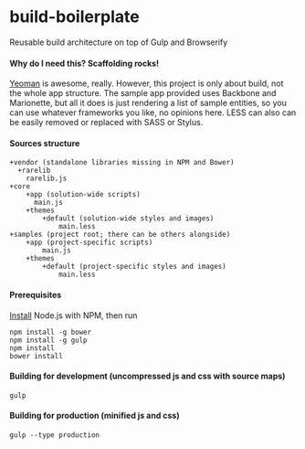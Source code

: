 build-boilerplate
=================
Reusable build architecture on top of Gulp and Browserify

#### Why do I need this? Scaffolding rocks!

[Yeoman](http://yeoman.io/) is awesome, really. However, this project is only about build, not the whole app structure. The sample app provided uses Backbone and Marionette, but all it does is just rendering a list of sample entities, so you can use whatever frameworks you like, no opinions here. LESS can also can be easily removed or replaced with SASS or Stylus.

#### Sources structure

```
+vendor (standalone libraries missing in NPM and Bower)
  +rarelib
    rarelib.js
+core
	+app (solution-wide scripts)
	  main.js
	+themes
		+default (solution-wide styles and images)
			main.less
+samples (project root; there can be others alongside)
	+app (project-specific scripts)
		main.js
	+themes
		+default (project-specific styles and images)
			main.less
```

#### Prerequisites

[Install](http://nodejs.org/) Node.js with NPM, then run
```
npm install -g bower
npm install -g gulp
npm install
bower install
```
#### Building for development (uncompressed js and css with source maps)
`gulp`
#### Building for production (minified js and css)
`gulp --type production`
